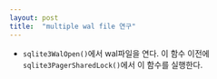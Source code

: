 ```yaml
---
layout: post
title:  "multiple wal file 연구"
---
```


- `sqlite3WalOpen()`에서 wal파일을 연다. 이 함수 이전에 `sqlite3PagerSharedLock()`에서 이 함수를 실행한다.
